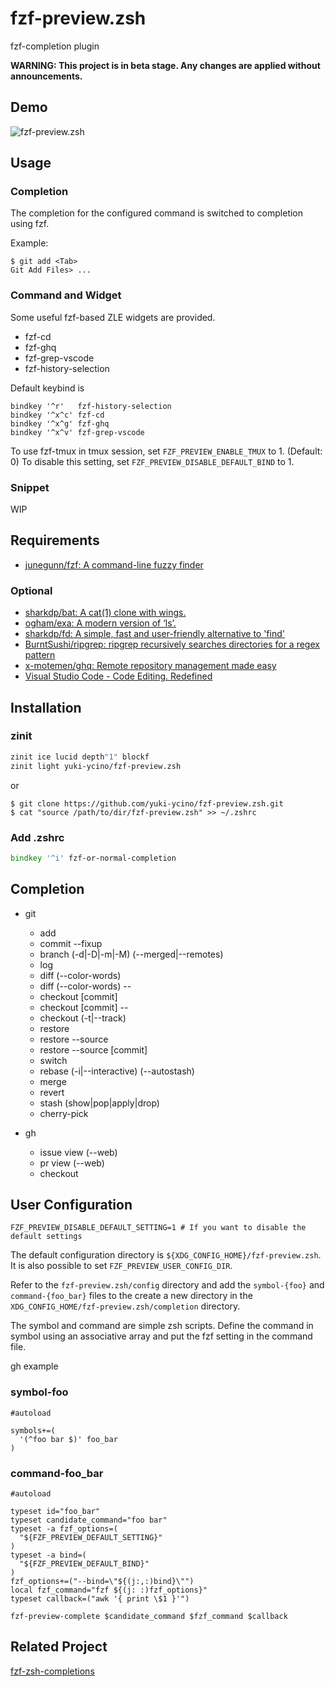# fzf-preview.zsh

fzf-completion plugin

**WARNING: This project is in beta stage. Any changes are applied without announcements.**

## Demo

![fzf-preview.zsh](https://user-images.githubusercontent.com/5423775/80238632-b8fe1900-8699-11ea-9d4f-0856cc0df95d.gif "fzf-preview.zsh")

## Usage

### Completion

The completion for the configured command is switched to completion using fzf.

Example:

```shell
$ git add <Tab>
Git Add Files> ...
```

### Command and Widget

Some useful fzf-based ZLE widgets are provided.

- fzf-cd
- fzf-ghq
- fzf-grep-vscode
- fzf-history-selection

Default keybind is

```shell
bindkey '^r'   fzf-history-selection
bindkey '^x^c' fzf-cd
bindkey '^x^g' fzf-ghq
bindkey '^x^v' fzf-grep-vscode
```

To use fzf-tmux in tmux session, set `FZF_PREVIEW_ENABLE_TMUX` to 1. (Default: 0)
To disable this setting, set `FZF_PREVIEW_DISABLE_DEFAULT_BIND` to 1.

### Snippet

WIP

## Requirements

- [junegunn/fzf: A command-line fuzzy finder](https://github.com/junegunn/fzf)

### Optional

- [sharkdp/bat: A cat(1) clone with wings.](https://github.com/sharkdp/bat)
- [ogham/exa: A modern version of ‘ls’.](https://github.com/ogham/exa)
- [sharkdp/fd: A simple, fast and user-friendly alternative to 'find'](https://github.com/sharkdp/fd)
- [BurntSushi/ripgrep: ripgrep recursively searches directories for a regex pattern](https://github.com/BurntSushi/ripgrep/)
- [x-motemen/ghq: Remote repository management made easy](https://github.com/x-motemen/ghq)
- [Visual Studio Code - Code Editing. Redefined](https://code.visualstudio.com/)

## Installation

### zinit

```zsh
zinit ice lucid depth"1" blockf
zinit light yuki-ycino/fzf-preview.zsh
```

or

```shell
$ git clone https://github.com/yuki-ycino/fzf-preview.zsh.git
$ cat "source /path/to/dir/fzf-preview.zsh" >> ~/.zshrc
```

### Add .zshrc

```zsh
bindkey '^i' fzf-or-normal-completion
```

## Completion

- git
  - add
  - commit --fixup
  - branch (-d|-D|-m|-M) (--merged|--remotes)
  - log
  - diff (--color-words)
  - diff (--color-words) --
  - checkout [commit]
  - checkout [commit] --
  - checkout (-t|--track)
  - restore
  - restore --source
  - restore --source [commit]
  - switch
  - rebase (-i|--interactive) (--autostash)
  - merge
  - revert
  - stash (show|pop|apply|drop)
  - cherry-pick

- gh
  - issue view (--web)
  - pr view (--web)
  - checkout

## User Configuration

```shell
FZF_PREVIEW_DISABLE_DEFAULT_SETTING=1 # If you want to disable the default settings
```

The default configuration directory is `${XDG_CONFIG_HOME}/fzf-preview.zsh`.
It is also possible to set `FZF_PREVIEW_USER_CONFIG_DIR`.

Refer to the `fzf-preview.zsh/config` directory and add the `symbol-{foo}` and `command-{foo_bar}` files to the create a new directory in the `XDG_CONFIG_HOME/fzf-preview.zsh/completion` directory.

The symbol and command are simple zsh scripts.
Define the command in symbol using an associative array and put the fzf setting in the command file.

gh example

### symbol-foo

```zsh:symbol-foo
#autoload

symbols+=(
  '(^foo bar $)' foo_bar
)
```

### command-foo_bar

```zsh:command-foo_bar
#autoload

typeset id="foo_bar"
typeset candidate_command="foo bar"
typeset -a fzf_options=(
  "${FZF_PREVIEW_DEFAULT_SETTING}"
)
typeset -a bind=(
  "${FZF_PREVIEW_DEFAULT_BIND}"
)
fzf_options+=("--bind=\"${(j:,:)bind}\"")
local fzf_command="fzf ${(j: :)fzf_options}"
typeset callback=("awk '{ print \$1 }'")

fzf-preview-complete $candidate_command $fzf_command $callback
```

## Related Project

[fzf-zsh-completions](https://github.com/chitoku-k/fzf-zsh-completions)
